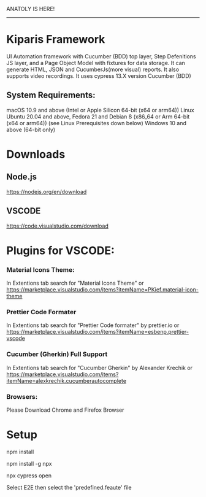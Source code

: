 ANATOLY IS HERE!

---

# Kiparis Framework

UI Automation framework with Cucumber (BDD) top layer, Step Defenitions JS layer, and a Page Object Model with fixtures for data storage.
It can generate HTML, JSON and CucumberJs(more visual) reports. It also supports video recordings.
It uses cypress 13.X version Cucumber (BDD)

## System Requirements:

macOS 10.9 and above (Intel or Apple Silicon 64-bit (x64 or arm64))
Linux Ubuntu 20.04 and above, Fedora 21 and Debian 8 (x86_64 or Arm 64-bit (x64 or arm64)) (see Linux Prerequisites down below)
Windows 10 and above (64-bit only)

# Downloads

## Node.js

https://nodejs.org/en/download

## VSCODE

https://code.visualstudio.com/download

# Plugins for VSCODE:

### Material Icons Theme:

In Extentions tab search for "Material Icons Theme"
or
https://marketplace.visualstudio.com/items?itemName=PKief.material-icon-theme

### Prettier Code Formater

In Extentions tab search for "Prettier Code formater" by prettier.io
or
https://marketplace.visualstudio.com/items?itemName=esbenp.prettier-vscode

### Cucumber (Gherkin) Full Support

In Extentions tab search for "Cucumber Gherkin" by Alexander Krechik
or
https://marketplace.visualstudio.com/items?itemName=alexkrechik.cucumberautocomplete

### Browsers:

Please Download Chrome and Firefox Browser

# Setup

npm install

npm install -g npx

npx cypress open

Select E2E then select the 'predefined.feaute' file
